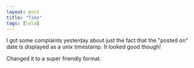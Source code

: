 ```yaml
---
layout: post
title: "Time"
tags: [lola]
---
```


I got some complaints yesterday about just the fact that
the "posted on" date is displayed as a unix timestamp.
It looked good though!

Changed it to a super friendly format.